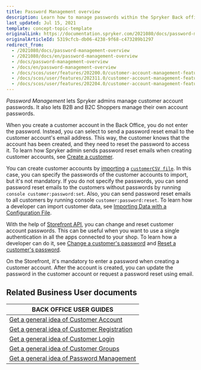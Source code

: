 ```yaml
---
title: Password Management overview
description: Learn how to manage passwords within the Spryker Back office with this overview guide.
last_updated: Jul 15, 2021
template: concept-topic-template
originalLink: https://documentation.spryker.com/2021080/docs/password-management-overview
originalArticleId: 5319cfcb-db06-4238-9f68-c473289b1297
redirect_from:
  - /2021080/docs/password-management-overview
  - /2021080/docs/en/password-management-overview
  - /docs/password-management-overview
  - /docs/en/password-management-overview
  - /docs/scos/user/features/202200.0/customer-account-management-feature-overview/password-management-overview.html
  - /docs/scos/user/features/202311.0/customer-account-management-feature-overview/password-management-overview.html
  - /docs/scos/user/features/202204.0/customer-account-management-feature-overview/password-management-overview.html
---
```


*Password Management* lets Spryker admins manage customer account passwords. It also lets B2B and B2C Shoppers manage their own account passwords.

When you create a customer account in the Back Office, you do not enter the password. Instead, you can select to send a password reset email to the customer account's email address. This way, the customer knows that the account has been created, and they need to reset the password to access it. To learn how Spryker admin sends password reset emails when creating customer accounts, see [Create a customer](/docs/pbc/all/customer-relationship-management/latest/base-shop/manage-in-the-back-office/customers/create-customers.html).

You can create customer accounts by [importing](/docs/dg/dev/data-import/latest/importing-data-with-a-configuration-file.html#console-commands-to-run-import) a [`customerCSV file`](/docs/pbc/all/customer-relationship-management/latest/base-shop/import-file-details-customer.csv.html). In this case, you can specify the passwords of the customer accounts to import, but it's not mandatory. If you do not specify the passwords, you can send password reset emails to the customers without passwords by running `console customer:password:set`. Also, you can send password reset emails to all customers by running console `customer:password:reset`. To learn how a developer can import customer data, see [Importing Data with a Configuration File](/docs/dg/dev/data-import/latest/importing-data-with-a-configuration-file.html).

With the help of [Storefront API](/docs/integrations/spryker-glue-api/getting-started-with-apis/storefront-api.html), you can change and reset customer account passwords. This can be useful when you want to use a single authentication in all the apps connected to your shop. To learn how a developer can do it, see [Change a customer's password](/docs/pbc/all/identity-access-management/latest/manage-using-glue-api/glue-api-manage-customer-passwords.html#change-a-customers-password) and [Reset a customer's password](/docs/pbc/all/identity-access-management/latest/manage-using-glue-api/glue-api-manage-customer-passwords.html#reset-a-customers-password).

On the Storefront, it's mandatory to enter a password when creating a customer account. After the account is created, you can update the password in the customer account or request a password reset using email.

## Related Business User documents

|BACK OFFICE USER GUIDES|
|---|
| [Get a general idea of Customer Account](/docs/pbc/all/customer-relationship-management/latest/base-shop/customer-account-management-feature-overview/customer-accounts-overview.html)  |
| [Get a general idea of Customer Registration](/docs/pbc/all/customer-relationship-management/latest/base-shop/customer-account-management-feature-overview/customer-registration-overview.html)   |
| [Get a general idea of Customer Login](/docs/pbc/all/customer-relationship-management/latest/base-shop/customer-account-management-feature-overview/customer-login-overview.html)  |
| [Get a general idea of Customer Groups](/docs/pbc/all/customer-relationship-management/latest/base-shop/customer-account-management-feature-overview/customer-groups-overview.html)   |
| [Get a general idea of Password Management](/docs/pbc/all/customer-relationship-management/latest/base-shop/customer-account-management-feature-overview/password-management-overview.html)  |
